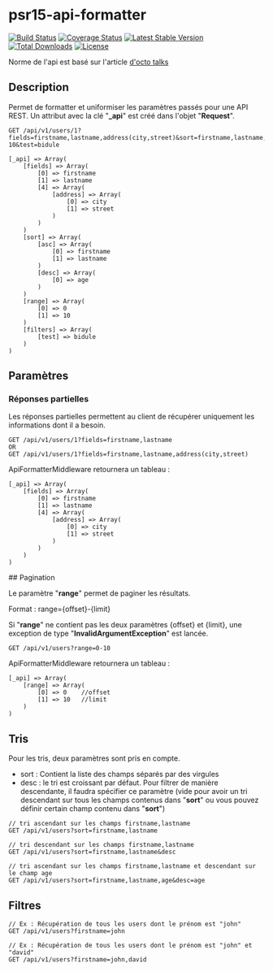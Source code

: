 # psr15-api-formatter

[![Build Status](https://travis-ci.org/ender9108/psr15-api-formatter.svg?branch=master)](https://travis-ci.org/ender9108/psr15-api-formatter)
[![Coverage Status](https://coveralls.io/repos/github/ender9108/psr15-api-formatter/badge.svg?branch=master)](https://coveralls.io/github/ender9108/psr15-api-formatter?branch=master)
[![Latest Stable Version](https://poser.pugx.org/grafikart/psr15-csrf-middleware/v/stable)](https://packagist.org/packages/grafikart/psr15-csrf-middleware)
[![Total Downloads](https://poser.pugx.org/grafikart/psr15-csrf-middleware/downloads)](https://packagist.org/packages/grafikart/psr15-csrf-middleware)
[![License](https://poser.pugx.org/grafikart/psr15-csrf-middleware/license)](https://packagist.org/packages/grafikart/psr15-csrf-middleware)

Norme de l'api est basé sur l'article [d'octo talks](https://blog.octo.com/designer-une-api-rest/)


## Description
Permet de formatter et uniformiser les paramètres passés pour une API REST.
Un attribut avec la clé "**_api**" est créé dans l'objet "**Request**".

```
GET /api/v1/users/1?fields=firstname,lastname,address(city,street)&sort=firstname,lastname,age&desc=age&range=0-10&test=bidule

[_api] => Array(
    [fields] => Array(
        [0] => firstname
        [1] => lastname
        [4] => Array(
            [address] => Array(
                [0] => city
                [1] => street
            )
        )
    )
    [sort] => Array(
        [asc] => Array(
            [0] => firstname
            [1] => lastname
        )
        [desc] => Array(
            [0] => age
        )
    )
    [range] => Array(
        [0] => 0
        [1] => 10
    )
    [filters] => Array(
        [test] => bidule
    )
)
```

## Paramètres

### Réponses partielles

Les réponses partielles permettent au client de récupérer uniquement les informations dont il a besoin.

```
GET /api/v1/users/1?fields=firstname,lastname
OR
GET /api/v1/users/1?fields=firstname,lastname,address(city,street)
```

ApiFormatterMiddleware retournera un tableau :
```
[_api] => Array(
    [fields] => Array(
        [0] => firstname
        [1] => lastname
        [4] => Array(
            [address] => Array(
                [0] => city
                [1] => street
            )
        )
    )
)
```

## Pagination

Le paramètre "**range**" permet de paginer les résultats.

Format : range={offset}-{limit}

Si "**range**" ne contient pas les deux paramètres {offset} et {limit}, une exception de type 
"**InvalidArgumentException**" est lancée.

```
GET /api/v1/users?range=0-10
```

ApiFormatterMiddleware retournera un tableau :
```
[_api] => Array(
    [range] => Array(
        [0] => 0    //offset
        [1] => 10   //limit
    )
)
```

## Tris

Pour les tris, deux paramètres sont pris en compte.
- sort : Contient la liste des champs séparés par des virgules
- desc : le tri est croissant par défaut. Pour filtrer de manière descendante, il faudra spécifier
ce paramètre (vide pour avoir un tri descendant sur tous les champs contenus dans "**sort**" ou 
vous pouvez définir certain champ contenu dans "**sort**")

```
// tri ascendant sur les champs firstname,lastname
GET /api/v1/users?sort=firstname,lastname

// tri descendant sur les champs firstname,lastname
GET /api/v1/users?sort=firstname,lastname&desc

// tri ascendant sur les champs firstname,lastname et descendant sur le champ age
GET /api/v1/users?sort=firstname,lastname,age&desc=age
```

## Filtres

```
// Ex : Récupération de tous les users dont le prénom est "john"
GET /api/v1/users?firstname=john

// Ex : Récupération de tous les users dont le prénom est "john" et "david"
GET /api/v1/users?firstname=john,david
```